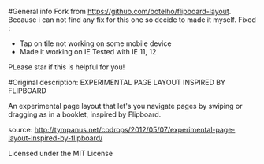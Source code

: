 #General info
Fork from https://github.com/botelho/flipboard-layout.
Because i can not find any fix for this one so decide to made it myself.
Fixed :
- Tap on tile not working on some mobile device
- Made it working on IE
Tested with IE 11, 12

PLease star if this is helpful for you!

#Original description:
EXPERIMENTAL PAGE LAYOUT INSPIRED BY FLIPBOARD

An experimental page layout that let's you navigate pages by swiping or dragging as in a booklet, inspired by Flipboard.

source: http://tympanus.net/codrops/2012/05/07/experimental-page-layout-inspired-by-flipboard/

Licensed under the MIT License
